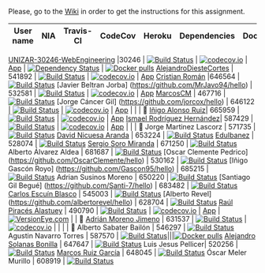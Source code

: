 Please, go to the
[Wiki](https://github.com/UNIZAR-30246-WebEngineering/hello/wiki) in order to
get the instructions for this assignment.


User name | NIA | Travis-CI|CodeCov|Heroku|Dependencies|Docker|Score
----------|-----|----------|-------|------|------------|------|-----
[UNIZAR-30246-WebEngineering](https://github.com/UNIZAR-30246-WebEngineering/hello)
|30246 | [![Build
Status](https://travis-ci.org/UNIZAR-30246-WebEngineering/hello.svg)](https://travis-ci.org/UNIZAR-30246-WebEngineering/hello)
|
[![codecov.io](http://codecov.io/github/UNIZAR-30246-WebEngineering/hello/coverage.svg?branch=master)](http://codecov.io/github/UNIZAR-30246-WebEngineering/hello?branch=master)
| [App](https://uz-30246-webengineering-hello.herokuapp.com) | [![Dependency
Status](https://www.versioneye.com/user/projects/560e985c5a262f001a000a17/badge.svg?style=flat)](https://www.versioneye.com/user/projects/560e985c5a262f001a000a17)
| [![Docker
pulls](https://img.shields.io/docker/pulls/fjlopez/unizar-30246-webengineering-hello.svg)](https://hub.docker.com/r/fjlopez/unizar-30246-webengineering-hello/)
[AlejandroDiesteCortes](https://github.com/AlejandroDiesteCortes/hello) | 541892
| [![Build
Status](https://travis-ci.org/AlejandroDiesteCortes/hello.svg)](https://travis-ci.org/AlejandroDiesteCortes/hello)
|
[![codecov.io](http://codecov.io/github/AlejandroDiesteCortes/hello/coverage.svg?branch=master)](http://codecov.io/github/AlejandroDiesteCortes/hello?branch=master)
| [App](http://dieestex.herokuapp.com/)
[Cristian Román](https://github.com/khmDEV/hello) |646564 | [![Build
Status](https://travis-ci.org/khmDEV/hello.svg)](https://travis-ci.org/khmDEV/hello)
[Javier Beltran Jorba] (https://github.com/MrJavo94/hello) | 532581 | [![Build
Status](https://travis-ci.org/MrJavo94/hello.svg)](https://travis-ci.org/MrJavo94/hello)
|
[![codecov.io](http://codecov.io/github/MrJavo94/hello/coverage.svg?branch=master)](http://codecov.io/github/MrJavo94/hello?branch=master)
| [App](http://hello-application.herokuapp.com/)
[MarcosCM](https://github.com/MarcosCM/hello) | 467716 | [![Build
Status](https://travis-ci.org/MarcosCM/hello.svg)](https://travis-ci.org/MarcosCM/hello)
[Jorge Cáncer Gil] (https://github.com/jorcox/hello) | 646122 | [![Build
Status](https://travis-ci.org/jorcox/hello.svg)](https://travis-ci.org/jorcox/hello)
|
[![codecov.io](http://codecov.io/github/jorcox/hello/coverage.svg?branch=master)](http://codecov.io/github/jorcox/hello?branch=master)
| [App](http://jorcox-hello.herokuapp.com) | | | :gift:
[Iñigo Alonso Ruiz](https://github.com/shathe/hello)| 665959 | [![Build
Status](https://travis-ci.org/Shathe/hello.svg)](https://travis-ci.org/Shathe/hello)
|
[![codecov.io](http://codecov.io/github/Shathe/hello/coverage.svg?branch=master)](http://codecov.io/github/Shathe/hello?branch=master)
| [App](https://shathe-hello-1.herokuapp.com/)
[Ismael Rodríguez Hernández](https://github.com/ismaro3/hello)| 587429 |
[![Build
Status](https://travis-ci.org/ismaro3/hello.svg)](https://travis-ci.org/ismaro3/hello)
|
[![codecov.io](http://codecov.io/github/ismaro3/hello/coverage.svg?branch=master)](http://codecov.io/github/ismaro3/hello?branch=master)
| [App](http://ismaro3-hello.herokuapp.com/) | | | :gift:
Jorge Martinez Lascorz | 571735 | [![Build
Status](https://travis-ci.org/JorgeCoke/hello.svg)](https://travis-ci.org/JorgeCoke/hello)
[David Nicuesa Aranda](https://travis-ci.org/Nicu1309/hello) | 653224 | [![Build
Status](https://travis-ci.org/Nicu1309/hello.svg)](https://travis-ci.org/Nicu1309/hello)
[EduIbanez](https://github.com/EduIbanez/hello) | 528074 | [![Build
Status](https://travis-ci.org/EduIbanez/hello.svg)](https://travis-ci.org/EduIbanez/hello)
[Sergio Soro Miranda](https://github.com/teruyi/hello) | 671250 | [![Build
Status](https://travis-ci.org/teruyi/hello.svg)](https://travis-ci.org/teruyi/hello)
Alberto Álvarez Aldea | 681687 | [![Build
Status](https://travis-ci.org/albert17/hello.svg)](https://travis-ci.org/albert17/hello)
[Oscar Clemente Pedrico] (https://github.com/OscarClemente/hello) | 530162 |
[![Build
Status](https://travis-ci.org/OscarClemente/hello.svg)](https://travis-ci.org/OscarClemente/hello)
[Iñigo Gascón Royo] (https://github.com/Gascon95/hello) | 685215 | [![Build
Status](https://travis-ci.org/Gascon95/hello.svg)](https://travis-ci.org/Gascon95/hello)
Adrian Susinos Moreno | 650220 | [![Build
Status](https://travis-ci.org/ader9/hello.svg)](https://travis-ci.org/ader9/hello)
[Santiago Gil Begué] (https://github.com/Santi-7/hello) | 683482 | [![Build
Status](https://travis-ci.org/Santi-7/hello.svg)](https://travis-ci.org/Santi-7/hello)
[Carlos Escuí­n Blasco](https://github.com/xarlieskin/hello) | 545003 | [![Build
Status](https://travis-ci.org/xarlieskin/hello.svg)](https://travis-ci.org/xarlieskin/hello)
[Alberto Revel] (https://github.com/albertorevel/hello) | 628704 | [![Build
Status](https://travis-ci.org/albertorevel/hello.svg)](https://travis-ci.org/albertorevel/hello)
[Raúl Piracés Alastuey](https://github.com/piraces/hello) | 490790 | [![Build
Status](https://travis-ci.org/piraces/hello.svg)](https://travis-ci.org/piraces/hello)
|
[![codecov.io](http://codecov.io/github/piraces/hello/coverage.svg?branch=master)](http://codecov.io/github/piraces/hello?branch=master)
| [App](https://piraces-hello.herokuapp.com/) |
[![VersionEye.com](https://www.versioneye.com/user/projects/56096c4c5a262f001e000537/badge.svg?style=flat)](https://www.versioneye.com/user/projects/56096c4c5a262f001e000537?child=summary)
| | :gift:
[Adrián Moreno Jimeno](https://github.com/Adriem/hello) | 631537 | [![Build
Status](https://travis-ci.org/Adriem/hello.svg)](https://travis-ci.org/Adriem/hello)
|
[![codecov.io](http://codecov.io/github/UNIZAR-30246-WebEngineering/hello/coverage.svg?branch=master)](http://codecov.io/github/UNIZAR-30246-WebEngineering/hello?branch=master)
| | | | :gift:
Alberto Sabater Bailón | 546297 | [![Build
Status](https://travis-ci.org/asabater94/hello.svg)](https://travis-ci.org/asabater94/hello)
Agustin Navarro Torres | 587570 | [![Build
Status](https://travis-ci.org/SirBargus/hello.svg)](https://travis-ci.org/SirBargus/hello)|||[![Docker pulls](https://img.shields.io/docker/pulls/sirbargus/hello.svg)](https://hub.docker.com/r/sirbargus/hello)
[Alejandro Solanas Bonilla](https://github.com/Naxsel/hello) | 647647 | [![Build
Status](https://travis-ci.org/Naxsel/hello.svg)](https://travis-ci.org/Naxsel/hello)
Luis Jesus Pellicer| 520256 | [![Build
Status](https://travis-ci.org/luisjesuspellicer/hello.svg)](https://travis-ci.org/luisjesuspellicer/hello)
[Marcos Ruiz García](https://github.com/marcosruiz/hello) | 648045 | [![Build
Status](https://travis-ci.org/marcosruiz/hello.svg)](https://travis-ci.org/marcosruiz/hello)
Óscar Meler Murillo | 608919 | [![Build
Status](https://travis-ci.org/oscarmeler/hello.svg)](https://travis-ci.org/oscarmeler/hello)

